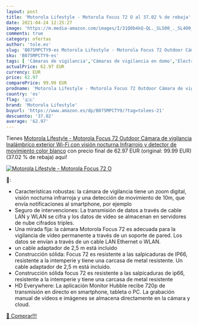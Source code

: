 ```yaml
---
layout: post
title: 'Motorola Lifestyle - Motorola Focus 72 O al 37.02 % de rebaja'
date: 2021-04-24 12:25:27
image: 'https://m.media-amazon.com/images/I/31Q0b4kQ-QL._SL500_._SL400_.jpg'
comments: true
category: ofertas
author: 'tole.es'
slug: 'B075MPCTY9-es Motorola Lifestyle - Motorola Focus 72 Outdoor Cámara de...'
sku: 'B075MPCTY9-es'
tags: [ 'Cámaras de vigilancia','Cámaras de vigilancia en domo','Electrónica','Fotografía y videocámaras','motorola','motorola lifestyle', ]
actualPrice: 62.97 EUR
currency: EUR
price: 62.97
comparePrice: 99.99 EUR
prodname: 'Motorola Lifestyle - Motorola Focus 72 Outdoor Cámara de vigilancia Inalámbrico exterior Wi-Fi con visión nocturna Infrarrojo y detector de movimiento  color blanco'
country: 'es'
flag: '🇪🇸'
brand: 'Motorola Lifestyle'
buyurl: 'https://www.amazon.es/dp/B075MPCTY9/?tag=tolees-21'
descuento: '37.02'
average: '62.97'
---
```


Tienes [Motorola Lifestyle - Motorola Focus 72 Outdoor Cámara de vigilancia Inalámbrico exterior Wi-Fi con visión nocturna Infrarrojo y detector de movimiento  color blanco](https://www.amazon.es/dp/B075MPCTY9/?tag=tolees-21) con precio final de  62.97 EUR (original: 99.99 EUR) (37.02 %  de rebaja) aqui!

[![Motorola Lifestyle - Motorola Focus 72 O](https://m.media-amazon.com/images/I/31Q0b4kQ-QL._SL500_._SL400_.jpg)](https://www.amazon.es/dp/B075MPCTY9/?tag=tolees-21)

🔎:

- Características robustas: la cámara de vigilancia tiene un zoom digital, visión nocturna infrarroja y una detección de movimiento de 10m, que envía notificaciones al smartphone, por ejemplo
- Seguro de intervenciones: La transmisión de datos a través de cable LAN y WLAN se cifra y los datos de vídeo se almacenan en servidores de nube cifrados triples.
- Una mirada fija: la cámara Motorola Focus 72 es adecuada para la vigilancia de vídeo permanente a través de un soporte de pared. Los datos se envían a través de un cable LAN Ethernet o WLAN.
- un cable adaptador de 2,5 m está incluido
- Construcción sólida: Focus 72 es resistente a las salpicaduras de IP66, resistente a la intemperie y tiene una carcasa de metal resistente. Un cable adaptador de 2,5 m está incluido.
- Construcción sólida focus 72 es resistente a las salpicaduras de ip66, resistente a la intemperie y tiene una carcasa de metal resistente
- HD Everywhere: La aplicación Monitor Hubble recibe 720p de transmisión en directo en smartphone, tableta o PC. La grabación manual de vídeos e imágenes se almacena directamente en la cámara y cloud.

[🛒 Comprar!!!](https://www.amazon.es/dp/B075MPCTY9/?tag=tolees-21)
